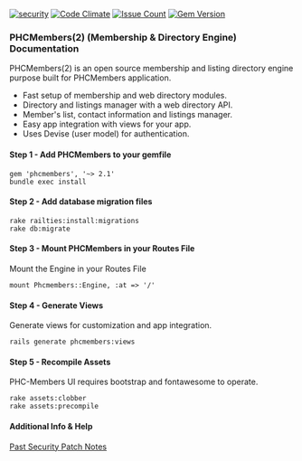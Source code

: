 [![security](https://hakiri.io/github/PHCNetworks/phc-members/master.svg)](https://hakiri.io/github/PHCNetworks/phc-members/master)
[![Code Climate](https://codeclimate.com/github/PHCNetworks/phc-members/badges/gpa.svg)](https://codeclimate.com/github/PHCNetworks/phc-members)
[![Issue Count](https://codeclimate.com/github/PHCNetworks/phc-members/badges/issue_count.svg)](https://codeclimate.com/github/PHCNetworks/phc-members)
[![Gem Version](https://badge.fury.io/rb/phcmembers.svg)](https://badge.fury.io/rb/phcmembers)
  
### PHCMembers(2) (Membership & Directory Engine) Documentation
PHCMembers(2) is an open source membership and listing directory engine purpose built for PHCMembers application.  
  
- Fast setup of membership and web directory modules.
- Directory and listings manager with a web directory API.
- Member's list, contact information and listings manager.
- Easy app integration with views for your app.
- Uses Devise (user model) for authentication.
  
#### Step 1 - Add PHCMembers to your gemfile  
  
	gem 'phcmembers', '~> 2.1'
	bundle exec install
  
#### Step 2 - Add database migration files  
  
	rake railties:install:migrations
	rake db:migrate
  
#### Step 3 - Mount PHCMembers in your Routes File  
Mount the Engine in your Routes File
  
	mount Phcmembers::Engine, :at => '/'
  
#### Step 4 - Generate Views  
Generate views for customization and app integration.  
  
	rails generate phcmembers:views
  
#### Step 5 - Recompile Assets  
PHC-Members UI requires bootstrap and fontawesome to operate.  
  
	rake assets:clobber
	rake assets:precompile
  
#### Additional Info & Help  
  
[Past Security Patch Notes](https://github.com/PHCNetworks/phc-members/wiki/Critical-Security-Updates)
  